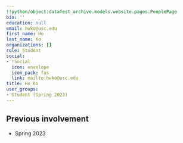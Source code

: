 ```yaml
---
!!python/object:datafest_archive.models.website.pages.PeoplePage
bio: ''
education: null
email: hwko@usc.edu
first_name: Ho
last_name: Ko
organizations: []
role: Student
social:
- !Social
  icon: envelope
  icon_pack: fas
  link: mailto:hwko@usc.edu
title: Ho Ko
user_groups:
- Student (Spring 2023)
---
```



## Previous involvement

* Spring 2023

